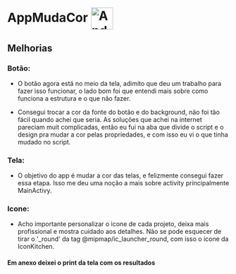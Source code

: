 # AppMudaCor  <img src="https://img.icons8.com/?size=100&id=P2AnGyiJxMpp&format=png&color=000000" alt="Android Logo" width="50" style="vertical-align: middle;" />

## Melhorias 
### Botão: 
- O botão agora está no meio da tela, adimito que deu um trabalho para fazer isso funcionar, o lado bom foi que entendi mais sobre como funciona a estrutura e o que não fazer.

- Consegui trocar a cor da fonte do botão e do background, não foi tão fácil quando achei que seria. As soluções que achei na internet pareciam muit complicadas, então eu fui na aba que divide o script e o design pra mudar a cor pelas propriedades, e  com isso eu vi o que tinha mudado no script. 

### Tela:
- O objetivo do app é mudar a cor das telas, e felizmente consegui fazer essa etapa. Isso me deu uma noção a mais sobre activity principalmente MainActivy. 

### Icone:
- Acho importante personalizar o icone de cada projeto, deixa mais profissional e mostra cuidado aos detalhes. Não se pode esquecer de tirar o '_round' da tag @mipmap/ic_launcher_round, com isso o icone da  IconKitchen.


#### Em anexo deixei o print da tela com os resultados